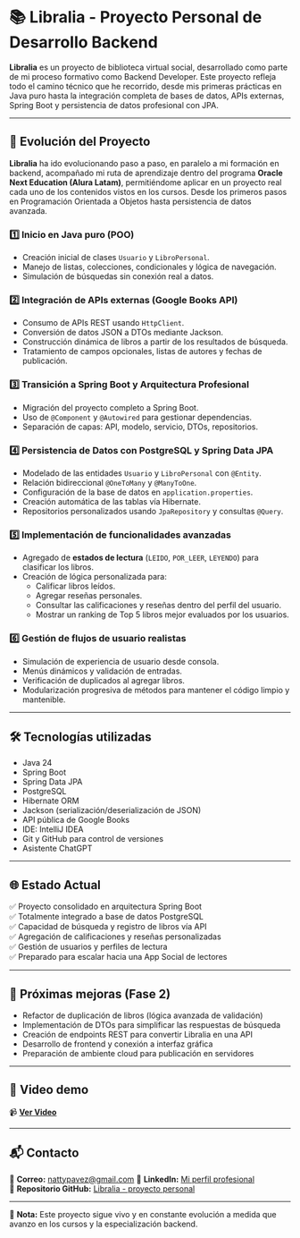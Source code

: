 # 📚 Libralia - Proyecto Personal de Desarrollo Backend

**Libralia** es un proyecto de biblioteca virtual social, desarrollado como parte de mi proceso formativo como Backend Developer. Este proyecto refleja todo el camino técnico que he recorrido, desde mis primeras prácticas en Java puro hasta la integración completa de bases de datos, APIs externas, Spring Boot y persistencia de datos profesional con JPA.

---

## 🚀 Evolución del Proyecto

 **Libralia** ha ido evolucionando paso a paso, en paralelo a mi formación en backend, acompañado mi ruta de aprendizaje dentro del programa **Oracle Next Education (Alura Latam)**, permitiéndome aplicar en un proyecto real cada uno de los contenidos vistos en los cursos. Desde los primeros pasos en Programación Orientada a Objetos hasta persistencia de datos avanzada.


### 1️⃣ **Inicio en Java puro (POO)**
- Creación inicial de clases `Usuario` y `LibroPersonal`.
- Manejo de listas, colecciones, condicionales y lógica de navegación.
- Simulación de búsquedas sin conexión real a datos.

### 2️⃣ **Integración de APIs externas (Google Books API)**
- Consumo de APIs REST usando `HttpClient`.
- Conversión de datos JSON a DTOs mediante Jackson.
- Construcción dinámica de libros a partir de los resultados de búsqueda.
- Tratamiento de campos opcionales, listas de autores y fechas de publicación.

### 3️⃣ **Transición a Spring Boot y Arquitectura Profesional**
- Migración del proyecto completo a Spring Boot.
- Uso de `@Component` y `@Autowired` para gestionar dependencias.
- Separación de capas: API, modelo, servicio, DTOs, repositorios.

### 4️⃣ **Persistencia de Datos con PostgreSQL y Spring Data JPA**
- Modelado de las entidades `Usuario` y `LibroPersonal` con `@Entity`.
- Relación bidireccional `@OneToMany` y `@ManyToOne`.
- Configuración de la base de datos en `application.properties`.
- Creación automática de las tablas vía Hibernate.
- Repositorios personalizados usando `JpaRepository` y consultas `@Query`.

### 5️⃣ **Implementación de funcionalidades avanzadas**
- Agregado de **estados de lectura** (`LEIDO`, `POR_LEER`, `LEYENDO`) para clasificar los libros.
- Creación de lógica personalizada para:
  - Calificar libros leídos.
  - Agregar reseñas personales.
  - Consultar las calificaciones y reseñas dentro del perfil del usuario.
  - Mostrar un ranking de Top 5 libros mejor evaluados por los usuarios.

### 6️⃣ **Gestión de flujos de usuario realistas**
- Simulación de experiencia de usuario desde consola.
- Menús dinámicos y validación de entradas.
- Verificación de duplicados al agregar libros.
- Modularización progresiva de métodos para mantener el código limpio y mantenible.

---

## 🛠️ Tecnologías utilizadas

- Java 24
- Spring Boot
- Spring Data JPA
- PostgreSQL
- Hibernate ORM
- Jackson (serialización/deserialización de JSON)
- API pública de Google Books
- IDE: IntelliJ IDEA
- Git y GitHub para control de versiones
- Asistente ChatGPT

---

## 🌐 Estado Actual

✅ Proyecto consolidado en arquitectura Spring Boot  
✅ Totalmente integrado a base de datos PostgreSQL  
✅ Capacidad de búsqueda y registro de libros vía API  
✅ Agregación de calificaciones y reseñas personalizadas  
✅ Gestión de usuarios y perfiles de lectura  
✅ Preparado para escalar hacia una App Social de lectores

---

## 🎯 Próximas mejoras (Fase 2)

- Refactor de duplicación de libros (lógica avanzada de validación)
- Implementación de DTOs para simplificar las respuestas de búsqueda
- Creación de endpoints REST para convertir Libralia en una API
- Desarrollo de frontend y conexión a interfaz gráfica
- Preparación de ambiente cloud para publicación en servidores

---

## 🎥 Video demo

📹 [**Ver Video**](https://drive.google.com/file/d/1xBNWcXpd3AmqworiMguwKbBDj8sCZBmI/view?usp=sharing)

---

## 📬 Contacto

📩 **Correo:** nattypavez@gmail.com
🔗 **LinkedIn:** [Mi perfil profesional](https://www.linkedin.com/in/natalia-pavez-programacion/)  
🔗 **Repositorio GitHub:** [Libralia - proyecto personal](https://github.com/NattyPavez/Libralia-proyecto-personal)

---

📝 **Nota:** Este proyecto sigue vivo y en constante evolución a medida que avanzo en los cursos y la especialización backend.

